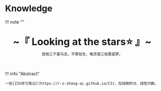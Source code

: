 # Knowledge

!!! note "" 
    <br><br>
    <div align="center" style="font-size:32px;font-weight:bold">
        ~『 Looking at the stars:star: 』~
    </div>
    <div align="center" style="font-size:12px">
        放他三千裘马去，不寄俗生，唯贪我三枕黄粱梦。
    </div>
    <br><br>

!!! info "Abstract"

    一些[ZJU学习笔记](https://r-z-zhang-ai.github.io/CS)，包括微积分、线性代数。

<script src="https://giscus.app/client.js"
        data-repo="r-z-zhang-AI/r-z-zhang-AI.github.io"
        data-repo-id="R_kgDONN6JTg"
        data-category="General"
        data-category-id="DIC_kwDONN6JTs4CkfL9"
        data-mapping="pathname"
        data-strict="0"
        data-reactions-enabled="1"
        data-emit-metadata="1"
        data-input-position="bottom"
        data-theme="preferred_color_scheme"
        data-lang="zh-CN"
        crossorigin="anonymous"
        async>
</script>